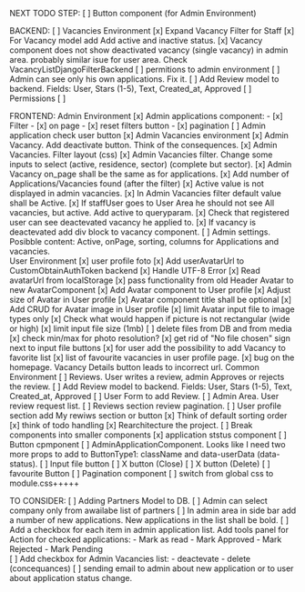 NEXT TODO STEP:
    [ ] Button component (for Admin Environment)


BACKEND:
    [ ] Vacancies Environment
        [x] Expand Vacancy Filter for Staff
        [x] For Vacancy model add Add active and inactive status.
        [x] Vacancy component does not show deactivated vacancy (single vacancy) in admin area.
            probably similar isue for user area. Check VacancyListDjangoFilterBackend
    [ ] permitions to admin environment
    [ ] Admin can see only his own applications. Fix it.
    [ ] Add Review model to backend. Fields: User, Stars (1-5), Text, Created_at, Approved
    [ ] Permissions
        [ ]

    
    
    

FRONTEND:
    Admin Environment
        [x] Admin applications component:
            - [x]  Filter 
            - [x]  on page 
            - [x]  reset filters button 
            - [x]  pagination
        [ ] Admin application check user button
        [x] Admin Vacancies environment
            [x] Admin Vacancy. Add deactivate button. Think of the consequences.
            [x] Admin Vacancies. Filter layout (css) 
            [x] Admin Vacancies filter. Change some inputs to select (active, residence, sector) (complete but sector).
            [x] Admin Vacancy on_page shall be the same as for applications. 
            [x] Add number of Applications/Vacancies found (after the filter) 
            [x] Active value is not displayed in admin vacancies. 
            [x] In Admin Vacancies filter default value shall be Active. 
            [x] If staffUser goes to User Area he should not see All vacancies, but active. Add active to queryparam. 
            [x] Check that registered user can see deactevated vacancy he applied to. 
            [x] If vacancy is deactevated add div block to vacancy component.
        [ ] Admin settings. Posibble content: Active, onPage, sorting, columns for Applications and vacancies.      
    User Environment
        [x] user profile foto
            [x] Add userAvatarUrl to CustomObtainAuthToken backend
            [x] Handle UTF-8 Error
            [x] Read avatarUrl from localStorage
            [x] pass functionality from old Header Avatar to new AvatarComponent
            [x] Add Avatar component to User profile
            [x] Adjust size of Avatar in User profile
            [x] Avatar component title shall be optional
            [x] Add CRUD for Avatar image in User profile
            [x] limit Avatar input file to image types only
            [x] Check what would happen if picture is not rectangular (wide or high)
            [x] limit input file size (1mb)
            [ ] delete files from DB and from media
            [x] check min/max for photo resolution?
            [x] get rid of "No file chosen" sign next to input file buttons
        [x] for user add the possibility to add Vacancy to favorite list
        [x] list of favourite vacancies in user profile page.
        [x] bug on the homepage. Vacancy Details button leads to incorrect url.
    Common Environment
        [ ] Reviews. User writes a review, admin Approves or rejects the review.
            [ ] Add Review model to backend. Fields: User, Stars (1-5), Text, Created_at, Approved
            [ ] User Form to add Review.
            [ ] Admin Area. User review request list.
            [ ] Reviews section review pagination.
            [ ] User profile section add My rewiws section or button
        [x] Think of default sorting order
        [x] think of todo handling
        [x] Rearchitecture the project.
        [ ] Break components into smaller components
            [x] application ststus component
            [ ] Button cpmponent
                [ ] AdminApplicationComponent. Looks like I need two more props to add to ButtonType1: className and data-userData (data-status).
            [ ] Input file button
            [ ] X button (Close)
            [ ] X button (Delete)
            [ ] favourite Button
            [ ] Pagination component
        [ ] switch from global css to module.css+++++



            
    
    

    
    
    
TO CONSIDER:
    [ ] Adding Partners Model to DB.
        [ ] Admin can select company only from awailabe list of partners
    [ ] In admin area in side bar add a number of new applications. New applications in the list shall be bold.
    [ ] Add a checkbox for each item in admin application list. Add tools panel for Action for checked applications:
        - Mark as read
        - Mark Approved
        - Mark Rejected
        - Mark Pending    
    [ ] Add checkbox for Admin Vacancies list:
        - deactevate
        - delete (concequances)
    [ ] sending email to admin about new application or to user about application status change.
        



















